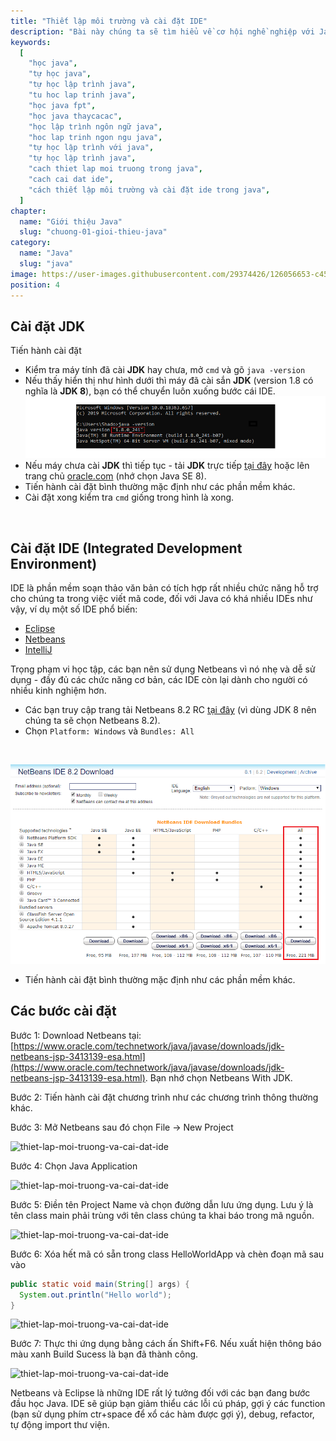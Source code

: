 ```yaml
---
title: "Thiết lập môi trường và cài đặt IDE"
description: "Bài này chúng ta sẽ tìm hiểu về cơ hội nghề nghiệp với Java"
keywords:
  [
    "học java",
    "tự học java",
    "tự học lập trình java",
    "tu hoc lap trinh java",
    "học java fpt",
    "học java thaycacac",
    "học lập trình ngôn ngữ java",
    "hoc lap trinh ngon ngu java",
    "tự học lập trình với java",
    "tự học lập trình java",
    "cach thiet lap moi truong trong java",
    "cach cai dat ide",
    "cách thiết lập môi trường và cài đặt ide trong java",
  ]
chapter:
  name: "Giới thiệu Java"
  slug: "chuong-01-gioi-thieu-java"
category:
  name: "Java"
  slug: "java"
image: https://user-images.githubusercontent.com/29374426/126056653-c45effaa-d29d-4e4d-857d-845388633329.png
position: 4
---
```


## Cài đặt JDK

Tiến hành cài đặt

- Kiểm tra máy tính đã cài **JDK** hay chưa, mở `cmd` và gõ `java -version`
- Nếu thấy hiển thị như hình dưới thì máy đã cài sắn **JDK** (version 1.8 có nghĩa là **JDK 8**), bạn có thể chuyển luôn xuống bước cái IDE.
![](https://github.com/AnestAcademy/Course-Java-Introduce/blob/master/Images/check-jdk.PNG)
- Nếu máy chưa cài **JDK** thì tiếp tục - tải **JDK** trực tiếp [tại đây](https://drive.google.com/file/d/1YT-OeFTLAgpbBt_WGY6_sn9RQz2s1nu8/view?usp=sharing) hoặc lên trang chủ [oracle.com](https://www.oracle.com/java/technologies/javase-downloads.html) (nhớ chọn Java SE 8).
- Tiến hành cài đặt bình thường mặc định như các phần mềm khác.
- Cài đặt xong kiểm tra `cmd` giống trong hình là xong.

<br />

## Cài đặt IDE (Integrated Development Environment)

IDE là phần mềm soạn thảo văn bản có tích hợp rất nhiều chức năng hỗ trợ cho chúng ta trong việc viết mã code, đối với Java có khá nhiều IDEs như vậy, ví dụ một số IDE phổ biến:
- [Eclipse](https://www.eclipse.org/)
- [Netbeans](https://netbeans.org/)
- [IntelliJ](https://www.jetbrains.com/idea/)

Trọng phạm vi học tập, các bạn nên sử dụng Netbeans vì nó nhẹ và dễ sử dụng - đầy đủ các chức năng cơ bản, các IDE còn lại dành cho người có nhiều kinh nghiệm hơn.

- Các bạn truy cập trang tải Netbeans 8.2 RC [tại đây](https://netbeans.org/downloads/8.2/rc/) (vì dùng JDK 8 nên chúng ta sẽ chọn Netbeans 8.2).  
- Chọn `Platform: Windows` và `Bundles: All`

<br />

![](https://github.com/AnestAcademy/Course-Java-Introduce/blob/master/Images/netbeans8.2.PNG)
- Tiến hành cài đặt bình thường mặc định như các phần mềm khác.

## Các bước cài đặt

Bước 1: Download Netbeans tại: [https://www.oracle.com/technetwork/java/javase/downloads/jdk-netbeans-jsp-3413139-esa.html](https://www.oracle.com/technetwork/java/javase/downloads/jdk-netbeans-jsp-3413139-esa.html). Bạn nhớ chọn Netbeans With JDK.

Bước 2: Tiến hành cài đặt chương trình như các chương trình thông thường khác.

Bước 3: Mở Netbeans sau đó chọn File -> New Project

![thiet-lap-moi-truong-va-cai-dat-ide](https://user-images.githubusercontent.com/29374426/129512215-3dfa4f02-33ef-4fe6-9d1b-565239693fd9.png)

Bước 4: Chọn Java Application

![thiet-lap-moi-truong-va-cai-dat-ide](https://user-images.githubusercontent.com/29374426/129512231-bb0b611c-a729-412f-8406-4bb55fa18a3c.png)

Bước 5: Điền tên Project Name và chọn đường dẫn lưu ứng dụng. Lưu ý là tên class main phải trùng với tên class chúng ta khai báo trong mã nguồn.

![thiet-lap-moi-truong-va-cai-dat-ide](https://user-images.githubusercontent.com/29374426/129512240-d4f36cd7-46ed-49bf-a987-eed66ac8c1a6.png)

Bước 6: Xóa hết mã có sẵn trong class HelloWorldApp và chèn đoạn mã sau vào

```java
public static void main(String[] args) {
  System.out.println("Hello world");
}
```

![thiet-lap-moi-truong-va-cai-dat-ide](https://user-images.githubusercontent.com/29374426/129512251-96d18e6f-0e93-4ad7-91eb-565495b9d205.png)

Bước 7: Thực thi ứng dụng bằng cách ấn Shift+F6. Nếu xuất hiện thông báo màu xanh Build Sucess là bạn đã thành công.

![thiet-lap-moi-truong-va-cai-dat-ide](https://user-images.githubusercontent.com/29374426/129512259-3d7c67df-fdb1-46a5-bcc4-8c7a00b17107.png)

Netbeans và Eclipse là những IDE rất lý tưởng đối với các bạn đang bước đầu học Java. IDE sẽ giúp bạn giảm thiểu các lỗi cú pháp, gợi ý các function (bạn sử dụng phím ctr+space để xổ các hàm được gợi ý), debug, refactor, tự động import thư viện.
